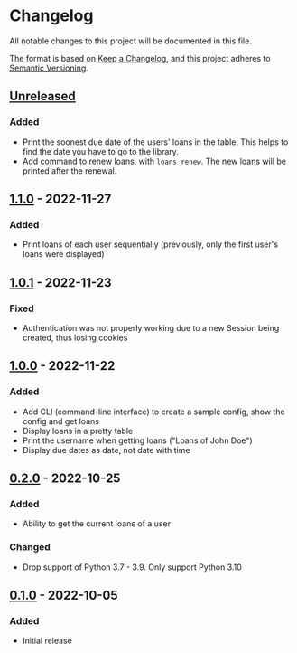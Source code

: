 # Changelog
All notable changes to this project will be documented in this file.

The format is based on [Keep a Changelog](https://keepachangelog.com/en/1.0.0/), and this project adheres to [Semantic Versioning](https://semver.org/spec/v2.0.0.html).

## [Unreleased]
### Added
- Print the soonest due date of the users' loans in the table. This helps to find the date you have to go to the library.
- Add command to renew loans, with `loans renew`. The new loans will be printed after the renewal.

## [1.1.0] - 2022-11-27
### Added
- Print loans of each user sequentially (previously, only the first user's loans were displayed)

## [1.0.1] - 2022-11-23
### Fixed
- Authentication was not properly working due to a new Session being created, thus losing cookies

## [1.0.0] - 2022-11-22
### Added
- Add CLI (command-line interface) to create a sample config, show the config and get loans
- Display loans in a pretty table
- Print the username when getting loans ("Loans of John Doe")
- Display due dates as date, not date with time

## [0.2.0] - 2022-10-25
### Added
- Ability to get the current loans of a user

### Changed
- Drop support of Python 3.7 - 3.9. Only support Python 3.10

## [0.1.0] - 2022-10-05
### Added
- Initial release

[Unreleased]: https://github.com/tomsquest/mediathequeroubaix.py/compare/1.1.0...master
[1.1.0]: https://github.com/tomsquest/mediathequeroubaix.py/compare/1.0.1...1.1.0
[1.0.1]: https://github.com/tomsquest/mediathequeroubaix.py/compare/1.0.0...1.0.1
[1.0.0]: https://github.com/tomsquest/mediathequeroubaix.py/compare/0.2.0...1.0.0
[0.2.0]: https://github.com/tomsquest/mediathequeroubaix.py/compare/0.1.0...0.2.0
[0.1.0]: https://github.com/tomsquest/mediathequeroubaix.py/tree/0.1.0
